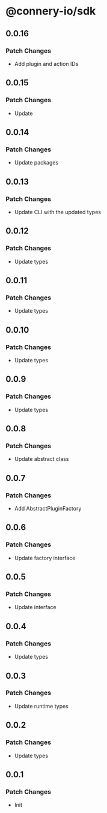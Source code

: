 # @connery-io/sdk

## 0.0.16

### Patch Changes

- Add plugin and action IDs

## 0.0.15

### Patch Changes

- Update

## 0.0.14

### Patch Changes

- Update packages

## 0.0.13

### Patch Changes

- Update CLI with the updated types

## 0.0.12

### Patch Changes

- Update types

## 0.0.11

### Patch Changes

- Update types

## 0.0.10

### Patch Changes

- Update types

## 0.0.9

### Patch Changes

- Update types

## 0.0.8

### Patch Changes

- Update abstract class

## 0.0.7

### Patch Changes

- Add AbstractPluginFactory

## 0.0.6

### Patch Changes

- Update factory interface

## 0.0.5

### Patch Changes

- Update interface

## 0.0.4

### Patch Changes

- Update types

## 0.0.3

### Patch Changes

- Update runtime types

## 0.0.2

### Patch Changes

- Update types

## 0.0.1

### Patch Changes

- Init
